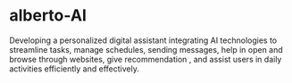 # alberto-AI
Developing a personalized digital assistant integrating AI technologies to streamline tasks, manage schedules, sending messages, help in open and browse through websites, give recommendation , and assist users in daily activities efficiently and effectively.
